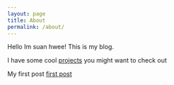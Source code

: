 ```yaml
---
layout: page
title: About
permalink: /about/
---
```


Hello Im suan hwee! This is my blog.

I have some cool [projects](/projects) you might want to check out

My first post [first post](/personal/2021/03/14/hello-world)